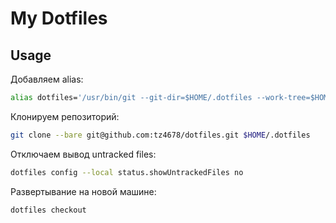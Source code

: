 # My Dotfiles

## Usage

Добавляем alias:

```zsh
alias dotfiles='/usr/bin/git --git-dir=$HOME/.dotfiles --work-tree=$HOME'
```

Клонируем репозиторий:

```zsh
git clone --bare git@github.com:tz4678/dotfiles.git $HOME/.dotfiles
```

Отключаем вывод untracked files:

```zsh
dotfiles config --local status.showUntrackedFiles no
```

Развертывание на новой машине:

```zsh
dotfiles checkout
```
